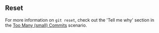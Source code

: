 ## Reset
For more information on `git reset`, check out the 'Tell me why' section in the [Too Many (small) Commits](/on-demand/git-trouble/too-many-commits) scenario.
